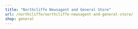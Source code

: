 ```yaml
---
title: "Northcliffe Newsagent and General Store"
url: /northcliffe/northcliffe-newsagent-and-general-store/
shop: general
---
```

